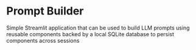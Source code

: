 # Prompt Builder

Simple Streamlit application that can be used to build LLM prompts using reusable components backed by a local SQLite database to persist components across sessions